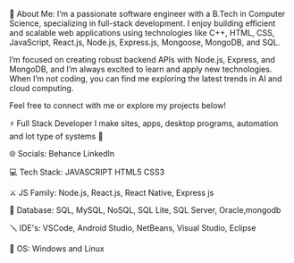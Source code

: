 💫 About Me:
       I’m a passionate software engineer with a B.Tech in Computer Science, specializing in full-stack development. I enjoy building efficient and scalable web applications using technologies like C++, HTML, CSS, JavaScript, React.js, Node.js, Express.js, Mongoose, MongoDB, and SQL.

I’m focused on creating robust backend APIs with Node.js, Express, and MongoDB, and I’m always excited to learn and apply new technologies. When I’m not coding, you can find me exploring the latest trends in AI and cloud computing.

Feel free to connect with me or explore my projects below!

⚡ Full Stack Developer
I make sites, apps, desktop programs, automation and lot type of systems 🤖

🌐 Socials:
Behance LinkedIn 

💻 Tech Stack:
   JAVASCRIPT HTML5 CSS3 

⚔️ JS Family: Node.js, React.js, React Native, Express js

📼 Database: SQL, MySQL, NoSQL, SQL Lite, SQL Server, Oracle,mongodb

🪛 IDE's: VSCode, Android Studio, NetBeans, Visual Studio, Eclipse

🐧 OS: Windows and Linux
